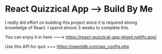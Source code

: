 # React Quizzical App --> Build By Me

I really did effort on building this project since it is required strong knowledge of React.  I spend almost 3 weeks to complete this. 

You can enjoy it in here ---> https://react-quizzical-app-khant.netlify.app/

Use this API for quiz === https://opentdb.com/api_config.php

